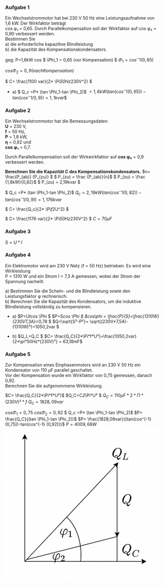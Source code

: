 ### Aufgabe 1
Ein Wechselstrommotor hat bei 230 V 50 Hz eine Leistungsaufnahme von 1,6 kW. Der Wirkfaktor beträgt  
cos φ₁ = 0,65. Durch Parallelkompensation soll der Wirkfaktor auf cos φ₂ = 0,90 verbessert werden.  
Bestimmen Sie  
a) die erforderliche kapazitive Blindleistung  
b) die Kapazität des Kompensationskondensators.

geg: P=1,6kW
cos $ \Phi_1  = 0,65 (vor Kompensation) $
$\Phi_1 = cos^-1 (0,65)$

$cos \Phi_2 =0,9 (nach Kompensation)$

$ C= \frac{1100 var}{2* \Pi*50Hz*230V^2} $

- a) 
$ Q_c =P* (tan \Phi_1-tan \Phi_2)$
$=1,6kW(tan(cos^-1 (0,65))-tan(cos^-1 /0,9)) =1,1kvar$$

### Aufgabe 2

Ein Wechselstrommotor hat die Bemessungsdaten:  
**U** = 230 V,  
**f** = 50 Hz,  
**P** = 1,8 kW,  
**η** = 0,82 und  
**cos φ₁** = 0,7.  

Durch Parallelkompensation soll der Wirkwirkfaktor auf **cos φ₂** = 0,9 verbessert werden.

**Berechnen Sie die Kapazität C des Kompensationskondensators.**
$n= \frac{P_(ab)} {P_(zu)} $
$ P_(zu) = \frac {P_(ab)}{n}$
$ P_(zu) = \frac {1,8kW}{0,82}$
$ P_(zu) = 2,19kvar $

$ Q_c =P* (tan \Phi_1-tan \Phi_2)$
$Q_c=2,19kW(tan(cos^-1 (0,82))-tan(cos^-1 /0,9)) =1,176kvar$

$ C= \frac{Q_c}{2* \Pi*f*2U^2} $

$ C= \frac{1176 var}{2* \Pi*50Hz*230V^2} $
$C= 70µF$

### Aufgabe 3
$S=U*I$

### Aufgabe 4
Ein Elektromotor wird am 230 V Netz (f = 50 Hz) betrieben. Es wird eine Wirkleistung  
P = 1310 W und ein Strom I = 7,3 A gemessen, wobei der Strom der Spannung nacheilt.

a) Bestimmen Sie die Schein- und die Blindleistung sowie den Leistungsfaktor φ rechnerisch.  
b) Berechnen Sie die Kapazität des Kondensators, um die induktive Blindleistung vollständig zu kompensieren.

- a)
$P=U*I*cos \Phi $
$P=S*cos \Phi $
$cos\phi = \frac{P}{S}=\frac{1310W}{230V*7,3A}=0,78 $
$Q=\sqrt{S²-P²}= \sqrt{(230V*7,5A)-(1310W)²}=1050,2var $

- b)
$Q_L=Q_C $
$C= \frac{Q_C}{2*\Pi*f*U²}=\frac{1050,2var}{2*\pi*50Hz*(230V)²} = 63,18mF$

### Aufgabe 5
Zur Kompensation eines Einphasenmotors wird an 230 V 50 Hz ein Kondensator von 110 µF parallel geschaltet.  
Vor der Kompensation wurde ein Wirkfaktor von 0,75 gemessen, danach 0,92.  
Berechnen Sie die aufgenommene Wirkleistung.

$C= \frac{Q_C}{2*\Pi*f*U²}$
$Q_C=C*2*\Pi*U² $
$Q_C=110µF*2*\Pi*(230V)²*f$
$Q_C=1828,09var$

$cos\Phi_1=0,75$
$cos\Phi_2=0,92$
$ Q_c =P* (tan \Phi_1-tan \Phi_2)$
$P= \frac{Q_C}{(tan \Phi_1-tan \Phi_2)}$
$P= \frac{1828,09var}{(tan(cos^{-1} (0,75))-tan(cos^{-1} (0,92))}$
$P=4009,68W$
![Beispielbild](d70732da-468b-4461-9fc3-ce83879afa31.png)